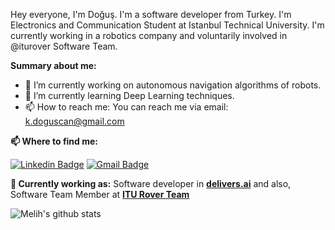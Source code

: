 Hey everyone, I'm Doğuş. I'm a software developer from Turkey. I'm Electronics and Communication Student at Istanbul Technical University. I'm currently working in a robotics company and voluntarily involved in @iturover Software Team.

**Summary about me:**

- 🔭 I’m currently working on autonomous navigation algorithms of robots.
- 🌱 I’m currently learning Deep Learning techniques.
- 📫 How to reach me: You can reach me via email: k.doguscan@gmail.com

**📫 Where to find me:** 

[![Linkedin Badge](https://img.shields.io/badge/-doguscankorkmaz-blue?style=flat-square&logo=Linkedin&logoColor=white&link=https://www.linkedin.com/in/doguscankorkmaz)](https://www.linkedin.com/in/doguscankorkmaz/) 
[![Gmail Badge](https://img.shields.io/badge/-k.doguscan@gmail.com-c14438?style=flat-square&logo=Gmail&logoColor=white&link=mailto:k.doguscan@gmail.com)](mailto:k.doguscan@gmail.com)

**💼 Currently working as:** Software developer in <a href="https://delivers.ai" target="_blank"><b>delivers.ai</b></a> and also, Software Team Member at <a href="https://www.rover.itu.edu.tr/" target="_blank"><b>ITU Rover Team</b></a>

![Melih's github stats](https://github-readme-stats.vercel.app/api?username=doguscank&show_icons=true&line_height=30)
